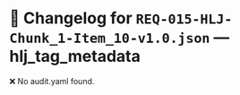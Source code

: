 # 📝 Changelog for `REQ-015-HLJ-Chunk_1-Item_10-v1.0.json` — **hlj_tag_metadata**

❌ No audit.yaml found.
